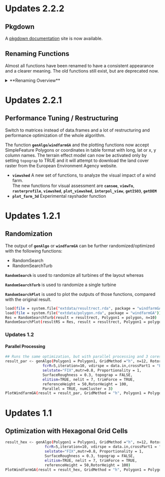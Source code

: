 # Updates 2.2.2

## Pkgdown
A [pkgdown documentation](https://ysosirius.github.io/windfarmGA/) site is now available.

## Renaming Functions
Almost all functions have been renamed to have a consistent appearance and a clearer meaning.
The old functions still exist, but are deprecated now.

<details>
  <summary>**Renaming Overview**</summary>
  
  Old names             | **New names**
  --------------------- | ---------------------
  StartGA               | **init_population**
  selection1            | **selection**
  crossover1            | **crossover**
  VekWinkelCalc         | **get_dist_angles**
  calculateEn           | **calculate_energy**
  getRects              | **get_grids**
  BaroHoehe             | **barometric_height**
  GridFilter            | **grid_area**
  HexaTex               | **hexa_area**
  InfluPoints           | **turbine_influences**
  genAlgo               | **genetic_algorithm**
  RandomSearch          | **random_search**
  RandomSearchTurb      | **random_search_single**
  RandomSearchPlot      | **plot_random_search**
  leafPlot              | **plot_leaflet**
  heatmapGA             | **plot_heatmap**
  plotbeorwor           | **plot_development**
  plotCloud             | **plot_cloud**
  plotEvolution         | **plot_evolution**
  plotfitnessevolution  | **plot_fitness_evolution**
  plotparkfitness       | **plot_parkfitness**
  plotResult            | **plot_result**
  PlotWindfarmGA        | **plot_windfarmGA**
  plotWindrose          | **plot_windrose**
  
</details>

# Updates 2.2.1

## Performance Tuning / Restructuring
Switch to matrices instead of data.frames and a lot of restructuring and 
performance optimization of the whole algorithm.

The function **`genAlgo`**/**`windfarmGA`** and the plotting functions now accept SimpleFeature Polygons or coordinates in table format
with long, lat or x, y column names. The terrain effect model can now be activated only by setting `topograp` to TRUE and it will attempt to download the land cover raster from the European Environment Agency website.

- **`viewshed`** A new set of functions, to analyze the visual impact of a wind farm.    
The new functions for visual assessment are **`cansee`**, **`viewTo`**, **`rasterprofile`**, **`viewshed`**, **`plot_viewshed`**, **`interpol_view`**, **`getISO3`**, **`getDEM`**
- **`plot_farm_3d`** Experimental rayshader function

# Updates 1.2.1

## Randomization
The output of **`genAlgo`** or **`windfarmGA`** can be further randomized/optimized with the following
functions:
- RandomSearch
- RandomSearchTurb

**`RandomSearch`** is used to randomize all turbines of the layout whereas

**`RandomSearchTurb`** is used to randomize a single turbine

**`RandomSearchPlot`** is used to plot the outputs of those functions, compared with the 
original result.

```sh
load(file = system.file("extdata/resultrect.rda", package = "windfarmGA"))
load(file = system.file("extdata/polygon.rda", package = "windfarmGA"))
Res = RandomSearchTurb(result = resultrect, Polygon1 = polygon, n=10)
RandomSearchPlot(resultRS = Res, result = resultrect, Polygon1 = polygon, best=2)
```

### Updates 1.2
#### Parallel Processing
```sh
## Runs the same optimization, but with parallel processing and 3 cores.
result_par <- genAlgo(Polygon1 = Polygon1, GridMethod ="h", n=12, Rotor=30,
                 fcrR=5,iteration=10, vdirspe = data.in,crossPart1 = "EQU",
                 selstate="FIX",mutr=0.8, Proportionality = 1,
                 SurfaceRoughness = 0.3, topograp = FALSE,
                 elitism=TRUE, nelit = 7, trimForce = TRUE,
                 referenceHeight = 50,RotorHeight = 100,
                 Parallel = TRUE, numCluster = 3)
PlotWindfarmGA(result = result_par, GridMethod = "h", Polygon1 = Polygon1)
```

# Updates 1.1


## Optimization with Hexagonal Grid Cells
```sh
result_hex <- genAlgo(Polygon1 = Polygon1, GridMethod ="h", n=12, Rotor=30,
                  fcrR=5,iteration=10, vdirspe = data.in,crossPart1 = "EQU",
                  selstate="FIX",mutr=0.8, Proportionality = 1,
                  SurfaceRoughness = 0.3, topograp = FALSE,
                  elitism=TRUE, nelit = 7, trimForce = TRUE,
                  referenceHeight = 50,RotorHeight = 100)
PlotWindfarmGA(result = result_hex, GridMethod = "h", Polygon1 = Polygon1)
```
